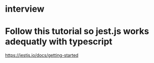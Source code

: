 # interview

# Follow this tutorial so jest.js works adequatly with typescript
https://jestjs.io/docs/getting-started


